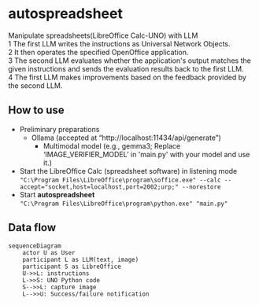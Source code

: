 # autospreadsheet
Manipulate spreadsheets(LibreOffice Calc-UNO) with LLM  
1 The first LLM writes the instructions as Universal Network Objects.   
2 It then operates the specified OpenOffice application.  
3 The second LLM evaluates whether the application's output matches the given instructions and sends the evaluation results back to the first LLM.  
4 The first LLM makes improvements based on the feedback provided by the second LLM.   

## How to use  
* Preliminary preparations
    * Ollama (accepted at “http://localhost:11434/api/generate”)
        * Multimodal model (e.g., gemma3; Replace ‘IMAGE_VERIFIER_MODEL’ in 'main.py' with your model and use it.)
* Start the LibreOffice Calc (spreadsheet software) in listening mode  
  `"C:\Program Files\LibreOffice\program\soffice.exe" --calc --accept="socket,host=localhost,port=2002;urp;" --norestore`
* Start **autospreadsheet**  
  `"C:\Program Files\LibreOffice\program\python.exe" "main.py"`

## Data flow
```mermaid
sequenceDiagram
    actor U as User
    participant L as LLM(text, image)
    participant S as LibreOffice
    U->>L: instructions
    L->>S: UNO Python code
    S-->>L: capture image
    L-->>U: Success/failure notification
```

